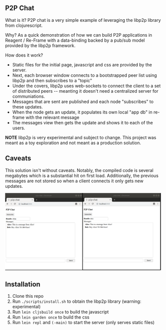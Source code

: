 ## P2P Chat

What is it? P2P chat is a very simple example of leveraging the libp2p library from clojurescript.

Why? As a quick demonstration of how we can build P2P applications in Reagent / Re-Frame with a data-binding backed by a pub/sub model provided by the libp2p framework.

How does it work?
- Static files for the initial page, javascript and css are provided by the server.
- Next, each browser window connects to a bootstrapped peer list using libp2p and then subscribes to a "topic"
- Under the covers, libp2p uses web-sockets to connect the client to a set of distributed peers -- meanting it doesn't need a centralized server for communiations.
- Messages that are sent are published and each node "subscribes" to these updates.
- When the node gets an update, it populates its own local "app db" in re-frame with the relevant message
- The messages view then gets the update and shows it to each of the users.

**NOTE** libp2p is very experimental and subject to change. This project was meant as a toy exploration and not meant as a production solution.

## Caveats

This solution isn't without caveats. Notably, the compiled code is several megabytes which is a substantial hit on first load. Additionally, the previous messages are not stored so when a client connects it only gets new updates.

![Alt text](/screenshots/screenshot.png?raw=true "Screenshot")

## Installation

1. Clone this repo
1. Run `./scripts/install.sh` to obtain the libp2p library (warning: experimental)
1. Run `lein cljsbuild once` to build the javascript
1. Run `lein garden once` to build the css
1. Run `lein repl` and `(-main)` to start the server (only serves static files)

